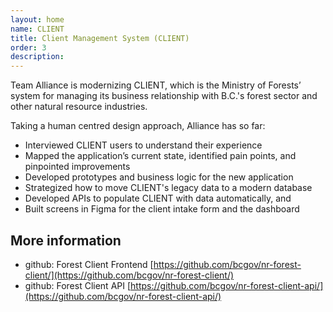 ```yaml
---
layout: home
name: CLIENT
title: Client Management System (CLIENT) 
order: 3
description: 
---
```


Team Alliance is modernizing CLIENT, which is the Ministry of Forests’ system for managing its business relationship with B.C.'s forest sector and other natural resource industries. 

Taking a human centred design approach, Alliance has so far:  

- Interviewed CLIENT users to understand their experience 
- Mapped the application’s current state, identified pain points, and pinpointed improvements 
- Developed prototypes and business logic for the new application 
- Strategized how to move CLIENT's legacy data to a modern database 
- Developed APIs to populate CLIENT with data automatically, and
- Built screens in Figma for the client intake form and the dashboard  

## More information
+ github: Forest Client Frontend [https://github.com/bcgov/nr-forest-client/](https://github.com/bcgov/nr-forest-client/)
+ github: Forest Client API [https://github.com/bcgov/nr-forest-client-api/](https://github.com/bcgov/nr-forest-client-api/)
